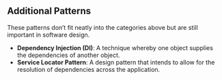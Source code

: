 ## Additional Patterns
These patterns don’t fit neatly into the categories above but are still important in software design.

- **Dependency Injection (DI)**: A technique whereby one object supplies the dependencies of another object.
- **Service Locator Pattern**: A design pattern that intends to allow for the resolution of dependencies across the application.